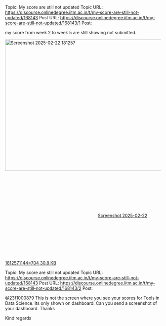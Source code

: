 Topic: My score are still not updated
Topic URL: https://discourse.onlinedegree.iitm.ac.in/t/my-score-are-still-not-updated/168143
Post URL: https://discourse.onlinedegree.iitm.ac.in/t/my-score-are-still-not-updated/168143/1
Post: <p>my score from week 2 to week 5 are still showing not submitted.</p>
<p><div class="lightbox-wrapper"><a class="lightbox" href="https://europe1.discourse-cdn.com/flex013/uploads/iitm/original/3X/c/5/c554924d186f2c50faa5c62af45129a46b3ef06c.png" data-download-href="/uploads/short-url/s9FfPd480umcjVrXvBInZppWZNW.png?dl=1" title="Screenshot 2025-02-22 181257" rel="noopener nofollow ugc"><img src="https://europe1.discourse-cdn.com/flex013/uploads/iitm/optimized/3X/c/5/c554924d186f2c50faa5c62af45129a46b3ef06c_2_690x424.png" alt="Screenshot 2025-02-22 181257" data-base62-sha1="s9FfPd480umcjVrXvBInZppWZNW" width="690" height="424" srcset="https://europe1.discourse-cdn.com/flex013/uploads/iitm/optimized/3X/c/5/c554924d186f2c50faa5c62af45129a46b3ef06c_2_690x424.png, https://europe1.discourse-cdn.com/flex013/uploads/iitm/optimized/3X/c/5/c554924d186f2c50faa5c62af45129a46b3ef06c_2_1035x636.png 1.5x, https://europe1.discourse-cdn.com/flex013/uploads/iitm/original/3X/c/5/c554924d186f2c50faa5c62af45129a46b3ef06c.png 2x" data-dominant-color="FBFBFC"><div class="meta"><svg class="fa d-icon d-icon-far-image svg-icon" aria-hidden="true"><use href="#far-image"></use></svg><span class="filename">Screenshot 2025-02-22 181257</span><span class="informations">1144×704 30.8 KB</span><svg class="fa d-icon d-icon-discourse-expand svg-icon" aria-hidden="true"><use href="#discourse-expand"></use></svg></div></a></div></p>

Topic: My score are still not updated
Topic URL: https://discourse.onlinedegree.iitm.ac.in/t/my-score-are-still-not-updated/168143
Post URL: https://discourse.onlinedegree.iitm.ac.in/t/my-score-are-still-not-updated/168143/2
Post: <p><a class="mention" href="/u/23f1000879">@23f1000879</a> This is not the screen where you see your scores for Tools in Data Science. Its only shown on dashboard. Can you send a screenshot of your dashboard. Thanks</p>
<p>Kind regards</p>
